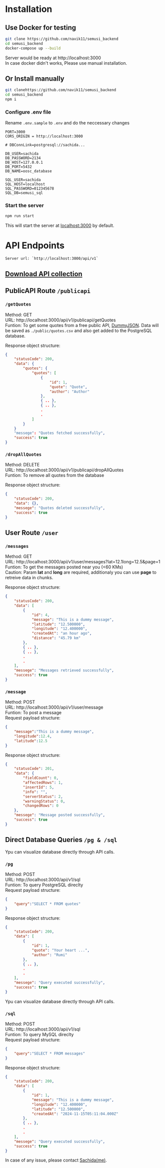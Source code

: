 # Installation
## Use Docker for testing
```bash
git clone https://github.com/navik11/semusi_backend
cd semusi_backend
docker-compose up --build
```
Server would be ready at http://localhost:3000  
In case docker didn't works, Please use manual installation.
## Or Install manually
```bash
git clonehttps://github.com/navik11/semusi_backend
cd semusi_backend
npm i
```
### Configure .env file
Rename `.env.sample` to `.env` and  do the neccessary changes
```
PORT=3000
CORS_ORIGIN = http://localhost:3000

# DBConnLink=postgresql://sachida...

DB_USER=sachida
DB_PASSWORD=2134
DB_HOST=127.0.0.1
DB_PORT=5432
DB_NAME=oosc_database

SQL_USER=sachida
SQL_HOST=localhost
SQL_PASSWORD=012345678
SQL_DB=semusi_sql
```
### Start the server
```bash
npm run start
```
This will start the server at [localhost:3000](http://localhost:3000) by default.

# API Endpoints
```
Server url: `http://localhost:3000/api/v1`
```
##  [Download API collection](https://res.cloudinary.com/dnoszukak/raw/upload/v1731656273/xkaqfcgo2ktjkihhfuhi.json)
## PublicAPI Route `/publicapi`
### `/getQuotes`
Method: GET  
URL: http://localhost:3000/api/v1/publicapi/getQuotes  
Funtion: To get some quotes from a free public API, [DummyJSON](https://dummyjson.com/). Data will be saved as `./public/quotes.csv` and also get added to the PostgreSQL database.  
     
Response object structure:
```json
{
    "statusCode": 200,
    "data": {
        "quotes": {
            "quotes": [
                {
                    "id": 1,
                    "quote": "Quote",
                    "author": "Author"
                },
                { .. },
                { .. },
                .
                .
            ]
        }
    }
    "messege": "Quotes fetched successfully",
    "success": true
}
``` 

### `/dropAllQuotes`
Method: DELETE  
URL: http://localhost:3000/api/v1/publicapi/dropAllQuotes  
Funtion: To remove all quotes from the database  
     
Response object structure:
```json
{
    "statusCode": 200,
    "data": {},
    "messege": "Quotes deleted successfully",
    "success": true
}
``` 

## User Route `/user`
### `/messages`
Method: GET  
URL: http://localhost:3000/api/v1/user/messages?lat=12.1long=12.5&page=1  
Funtion: To get the messages posted near you (<60 KMs)  
Caution: Param **lat** and **long** are required, additionaly you can use **page** to retreive data in chunks.
     
Response object structure:
```json
{
    "statusCode": 200,
    "data": [
        {
            "id": 4,
            "message": "This is a dummy message",
            "latitude": "12.500000",
            "longitude": "12.400000",
            "createdAt": "an hour ago",
            "distance": "45.79 km"
        },
        { .. },
        { .. },
        . 
        .
    ],
    "messege": "Messages retrieved successfully",
    "success": true
}
``` 

### `/message`
Method: POST  
URL: http://localhost:3000/api/v1/user/message  
Funtion: To post a message  
Request payload structure:
```json
{
    "message":"This is a dummy message",
    "longitude":12.4,
    "latitude":12.5
}
```
     
Response object structure:
```json
{
    "statusCode": 201,
    "data": {
        "fieldCount": 0,
        "affectedRows": 1,
        "insertId": 5,
        "info": "",
        "serverStatus": 2,
        "warningStatus": 0,
        "changedRows": 0
    },
    "messege": "Message posted successfully",
    "success": true
}
``` 

## Direct Database Queries `/pg & /sql`
Ypu can visualize database directly through API calls.
### `/pg`
Method: POST  
URL: http://localhost:3000/api/v1/sql  
Funtion: To query PostgreSQL direclty  
Request payload structure:
```json
{
    "query":"SELECT * FROM quotes"
}
```
     
Response object structure:
```json
{
    "statusCode": 200,
    "data": [
        {
            "id": 1,
            "quote": "Your heart ...",
            "author": "Rumi"
        },
        { .. },
        .
        .
    ],
    "messege": "Query executed successfully",
    "success": true
}
``` 
Ypu can visualize database directly through API calls.
### `/sql`
Method: POST  
URL: http://localhost:3000/api/v1/sql  
Funtion: To query MySQL direclty  
Request payload structure:
```json
{
    "query":"SELECT * FROM messages"
}
```
     
Response object structure:
```json
{
    "statusCode": 200,
    "data": [
        {
            "id": 1,
            "message": "This is a dummy message",
            "longitude": "12.400000",
            "latitude": "12.500000",
            "createdAt": "2024-11-15T05:11:04.000Z"
        },
        { .. },
        .
        .
    ],
    "messege": "Query executed successfully",
    "success": true
}
``` 

In case of any issue, please contact [Sachida(me)](mailto:navik09.me@gmail.com).